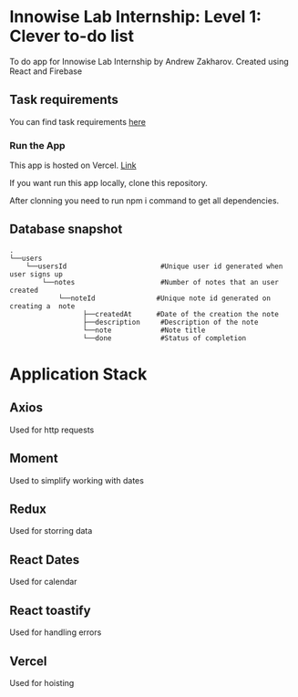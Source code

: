 # Innowise Lab Internship: Level 1: Clever to-do list

To do  app for Innowise Lab Internship by Andrew Zakharov. Created using React and Firebase

## Task requirements

You can find task requirements [here](https://docs.google.com/document/d/1heFuihWrsw14bCpUdr6fla9ysqE6IrsobSMKAOpBiKA/edit#heading=h.cfna4so9wux2)

### Run the App

This app is hosted on Vercel. [Link](https://innowise-lab-internship-level-1-clever-to-do-list-vilbak.vercel.app/register)

If you want run this app locally, clone  this repository.


After clonning you need to run npm i command to get all dependencies.



## Database snapshot
    .
    └──users
        └──usersId                       #Unique user id generated when user signs up
            └──notes                     #Number of notes that an user created
                └──noteId               #Unique note id generated on creating a  note
                      ├──createdAt      #Date of the creation the note
                      ├──description     #Description of the note
                      └──note            #Note title
                      └──done            #Status of completion

# Application Stack

## Axios
Used for http requests

## Moment
Used to simplify working with dates

## Redux
Used for storring data

## React Dates
Used for calendar

## React toastify
Used for handling errors

## Vercel
Used for hoisting


